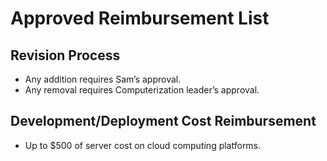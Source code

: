 # Approved Reimbursement List

## Revision Process

- Any addition requires Sam’s approval.
- Any removal requires Computerization leader’s approval.

## Development/Deployment Cost Reimbursement

- Up to $500 of server cost on cloud computing platforms.
